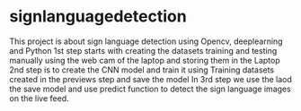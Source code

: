 # signlanguagedetection
This project is about sign language detection using Opencv, deeplearning and Python 
1st step starts with creating the datasets training and testing manually using the web cam of the laptop and storing them in the Laptop
2nd step is to create the CNN model and train it using Training datasets created in the previews step and save the model
In 3rd step we use the laod the save model and use predict function to detect the sign language images on the live feed. 
